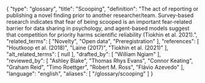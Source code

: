 {
    "type": "glossary",
    "title": "Scooping",
    "definition": "The act of reporting or publishing a novel finding prior to another researcher/team. Survey-based research indicates that fear of being scooped is an important fear-related barrier for data sharing in psychology, and agent-based models suggest that competition for priority harms scientific reliability (Tiokhin et al. 2021).",
    "related_terms": [
        "Novelty",
        "Open data",
        "Preregistration"
    ],
    "references": [
        "Houtkoop et al. (2018)",
        "Laine (2017)",
        "Tiokhin et al. (2021)"
    ],
    "alt_related_terms": [
        null
    ],
    "drafted_by": [
        "William Ngiam"
    ],
    "reviewed_by": [
        "Ashley Blake",
        "Thomas Rhys Evans",
        "Connor Keating",
        "Graham Reid",
        "Timo Roettger",
        "Robert M. Ross",
        "Flávio Azevedo"
    ],
    "language": "english",
    "aliases": [
        "/glossary/scooping"
    ]
}